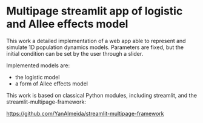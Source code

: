# Multipage streamlit app of logistic and Allee effects model

This work a detailed implementation of a web app able to represent and simulate 1D population dynamics models. Parameters are fixed, but the initial condition can be set by the user through a slider.

Implemented models are:
- the logistic model
- a form of Allee effects model

This work is based on classical Python modules, including streamlit, and the streamlit-multipage-framework:

https://github.com/YanAlmeida/streamlit-multipage-framework

